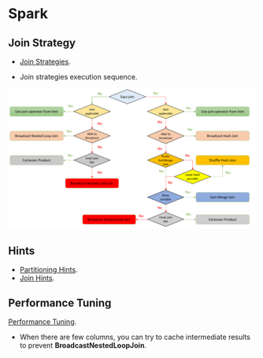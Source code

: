 # Spark

## Join Strategy

- [Join Strategies](https://faun.pub/primer-on-spark-join-strategy-134e7340f7a6).

- Join strategies execution sequence.

![joinStrategies](/images/joinStrategies.png)

## Hints

- [Partitioning Hints](https://spark.apache.org/docs/latest/sql-ref-syntax-qry-select-hints.html#partitioning-hints).
- [Join Hints](https://spark.apache.org/docs/latest/sql-ref-syntax-qry-select-hints.html#join-hints).

## Performance Tuning

[Performance Tuning](https://spark.apache.org/docs/latest/sql-performance-tuning.html#performance-tuning).

- When there are few columns, you can try to cache intermediate results to prevent **BroadcastNestedLoopJoin**.
